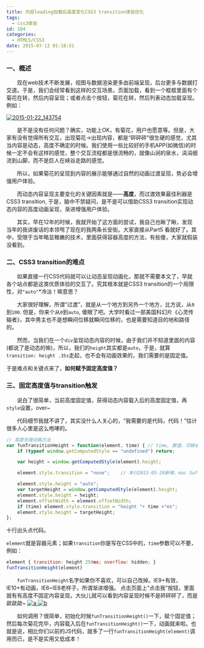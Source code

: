 ```yaml
---
title: 内容loading加载后高度变化CSS3 transition体验优化
tags:
  - css3体验
id: 104
categories:
  - HTML5/CSS3
date: 2015-07-12 01:18:51
---
```

### 一、概述
&emsp;&emsp;现在web技术不断发展，视图与数据渲染更多由前端呈现，后台更多与数据打交道。于是，我们会经常看到这样的交互场景。页面加载，看到一个框框里面有个菊花在转，然后内容呈现；或者点击个按钮，菊花在转，然后列表动态加载呈现。例如：

[![2015-01-22_143754](http://www.npm8.com/wp-content/uploads/2015/07/2015-01-22_143754-300x99.png)](http://www.npm8.com/wp-content/uploads/2015/07/2015-01-22_143754.png)

&emsp;&emsp;是不是没有任何问题？确实，功能上OK，有菊花，用户也愿意等。但是，大家有没有觉得所有交互，出现菊花→出现内容，都是“砰砰砰”很生硬的感觉，尤其当内容是动态，高度不确定的时候。我们使用一些比较好的手机APP(如微信)的时候一定不会有这样的感觉，整个交互流程都是很流畅的，就像山涧的泉水，涓涓细流到山脚，而不是巨人在峡谷走路的感觉。

&emsp;&emsp;所以，如果菊花的呈现到内容的展示能够通过自然的动画过渡呈现，势必会增强用户体验。

&emsp;&emsp;而动态内容呈现主要变化的关键因素就是——**高度**，而过渡效果最佳利器是CSS3 transition, 于是，脑中不禁疑问，是不是可以借助CSS3 transition实现动态内容的高度动画呈现，渐进增强用户体验。

&emsp;&emsp;其实，早在12年的时候，我就开始了这方面的尝试，我自己也瞅了瞅，发现当年的我讲废话的本领甩了现在的我两条长安街。大家直接从Part5 看就好了。其中，受限于当年略显稚嫩的技术，里面获得容器高度的方法，有些傻，大家就假装没看到。

### 二、CSS3 transition的难点

&emsp;&emsp;如果直接一行CSS代码就可以让动态呈现动画化，那就不需要本文了，早就各个站点都是这类优质体验的交互了。究其根本就是CSS3 transition的一个局限性，对`"auto"`*冷淡！嘛意思？

&emsp;&emsp;大家很好理解，所谓“过渡”，就是从一个地方到另外一个地方，比方说，从`0`到`100`. 但是，你来个从`0`到`auto`, 傻眼了吧。大学时看过一部美国科幻片《心灵传输者》，其中男主也不是想瞬间位移就瞬间位移的，也是需要知道目的地和路径的。

&emsp;&emsp;然而，当我们在一个`div`呈现动态内容的时候，由于我们并不知道里面的内容(都说了是动态的嘛)，所以，我们的`height`其实都是`auto`，于是，就算`transition: height .35s`走起，也不会有动画效果的，我们需要的是固定值。

于是难点和关键点来了，**如何赋予固定高度值？**

### 三、固定高度值与transition触发

&emsp;&emsp;说白了很简单，当前高度固定值，获得动态内容载入后的高度固定值，再`style`设置，over~

&emsp;&emsp;代码细节我就不讲了，其实没什么人关心的，“我需要的是代码，代码！”估计很多人心里是这么咆哮的。
```javascript
// 高度无缝动画方法
var funTransitionHeight = function(element, time) { // time, 数值，可缺省
    if (typeof window.getComputedStyle == "undefined") return;

    var height = window.getComputedStyle(element).height;

    element.style.transition = "none";    // 本行2015-05-20新增，mac Safari下，貌似auto也会触发transition, 故要none下~

    element.style.height = "auto";
    var targetHeight = window.getComputedStyle(element).height;
    element.style.height = height;
    element.offsetWidth = element.offsetWidth;
    if (time) element.style.transition = "height "+ time +"ms";
    element.style.height = targetHeight;
};
```
十行出头点代码。

`element`就是容器元素；如果`transition`你是写在CSS中的，`time`参数可以不要，例如：
```javascript
element { transition: height 250ms; overflow: hidden; }
funTransitionHeight(element)
```
&emsp;&emsp;`funTransitionHeight`名字如果你不喜欢，可以自己改掉。IE9+有效，IE10+有动画，IE6~IE8老样子，所谓渐进增强。
点击页面上“点击我”按钮，里面就有有高度不固定内容呈现，大伙儿就可以看到内容呈现时候不是砰砰砰了，而是歘歘歘~
[![a](http://www.npm8.com/wp-content/uploads/2015/07/a.png)
](http://www.npm8.com/wp-content/uploads/2015/07/a.png)[![b](http://www.npm8.com/wp-content/uploads/2015/07/b-300x223.gif)
](http://www.npm8.com/wp-content/uploads/2015/07/b.gif)

&emsp;&emsp;如何调用？很简单，初始化时候`funTransitionHeight()`一下，赋个固定值；然后每次菊花完毕，内容载入后在`funTransitionHeight()`一下，动画就来啦。也就是说，相比你们以前的JS代码，就多了一行`funTransitionHeight(element)`调用而已，是不是实用又低成本！